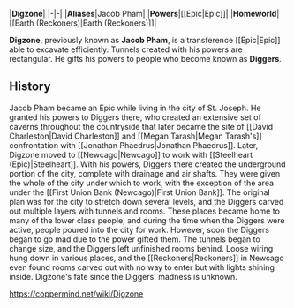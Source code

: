 |**Digzone**|
|-|-|
|**Aliases**|Jacob Pham|
|**Powers**|[[Epic\|Epic]]|
|**Homeworld**|[[Earth (Reckoners)\|Earth (Reckoners)]]|

**Digzone**, previously known as **Jacob Pham**, is a transference [[Epic\|Epic]] able to excavate efficiently. Tunnels created with his powers are rectangular. He gifts his powers to people who become known as **Diggers**.

## History
Jacob Pham became an Epic while living in the city of St. Joseph. He granted his powers to Diggers there, who created an extensive set of caverns throughout the countryside that later became the site of [[David Charleston\|David Charleston]] and [[Megan Tarash\|Megan Tarash's]] confrontation with [[Jonathan Phaedrus\|Jonathan Phaedrus]].
Later, Digzone moved to [[Newcago\|Newcago]] to work with [[Steelheart (Epic)\|Steelheart]]. With his powers, Diggers there created the underground portion of the city, complete with drainage and air shafts. They were given the whole of the city under which to work, with the exception of the area under the [[First Union Bank (Newcago)\|First Union Bank]]. The original plan was for the city to stretch down several levels, and the Diggers carved out multiple layers with tunnels and rooms. These places became home to many of the lower class people, and during the time when the Diggers were active, people poured into the city for work. However, soon the Diggers began to go mad due to the power gifted them. The tunnels began to change size, and the Diggers left unfinished rooms behind. Loose wiring hung down in various places, and the [[Reckoners\|Reckoners]] in Newcago even found rooms carved out with no way to enter but with lights shining inside. Digzone's fate since the Diggers' madness is unknown.



https://coppermind.net/wiki/Digzone